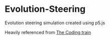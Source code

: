 # Evolution-Steering
Evolution steering simulation created using p5.js

Heavily referenced from [The Coding train](https://youtu.be/flxOkx0yLrY)
